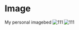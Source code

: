 # Image
My personal imagebed
![111](http://imagebed.krins.cloud/api/image/1648422733786.jpeg)
![111](http://jing-image.test.upcdn.net/image-20220327222331165.png)
